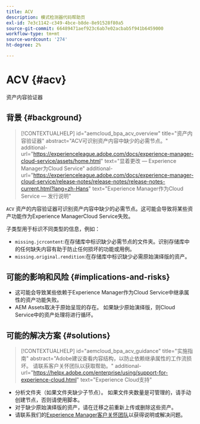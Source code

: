 ```yaml
---
title: ACV
description: 模式检测器代码帮助页
exl-id: 7e3c1142-c349-4bce-b8de-8e91528f80a5
source-git-commit: 66489471aef923c6ab7e02acbab5f941b6459000
workflow-type: tm+mt
source-wordcount: '274'
ht-degree: 2%

---
```


# ACV {#acv}

资产内容验证器

## 背景 {#background}

>[!CONTEXTUALHELP]
>id="aemcloud_bpa_acv_overview"
>title="资产内容验证器"
>abstract="ACV可识别资产内容中缺少的必需节点。"
>additional-url="https://experienceleague.adobe.com/docs/experience-manager-cloud-service/assets/home.html" text="显着更改 — Experience Manager为Cloud Service"
>additional-url="https://experienceleague.adobe.com/docs/experience-manager-cloud-service/release-notes/release-notes/release-notes-current.html?lang=zh-Hans" text="Experience Manager作为Cloud Service — 发行说明"

`ACV`  资产的内容验证器可识别资产内容中缺少的必需节点。这可能会导致将某些资产功能作为Experience ManagerCloud Service失败。

子类型用于标识不同类型的信息，例如：

* `missing.jcrcontent`:在存储库中标识缺少必需节点的文件夹。识别存储库中的任何缺失内容有助于防止任何损坏的功能或用例。
* `missing.original.rendition`:在存储库中标识缺少必需原始演绎版的资产。

## 可能的影响和风险 {#implications-and-risks}

* 这可能会导致某些依赖于Experience Manager作为Cloud Service中继承属性的资产功能失败。
* AEM Assets取决于原始呈现的存在。 如果缺少原始演绎版，则Cloud Service中的资产处理将进行循环。

## 可能的解决方案 {#solutions}

>[!CONTEXTUALHELP]
>id="aemcloud_bpa_acv_guidance"
>title="实施指南"
>abstract="Adobe建议查看内容结构，以防止依赖继承属性的工作流损坏。 请联系客户关怀团队以获取帮助。"
>additional-url="https://helpx.adobe.com/enterprise/using/support-for-experience-cloud.html" text="Experience Cloud支持"

* 分析文件夹（如果文件夹缺少子节点）。 如果文件夹数量是可管理的，请手动创建节点，否则请使用脚本。
* 对于缺少原始演绎版的资产，请在迁移之前重新上传或删除这些资产。
* 请联系我们的[Experience Manager客户关怀团队](https://helpx.adobe.com/enterprise/using/support-for-experience-cloud.html)以获得说明或解决问题。
